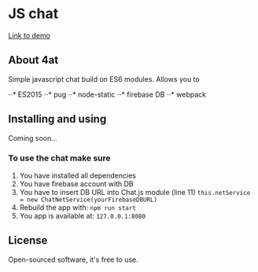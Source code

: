 # JS chat

[Link to demo](https://kovalenkovpu.github.io/components_1601_1930/)

## About 4at

Simple javascript chat build on ES6 modules. Allows you to 

⋅⋅* ES2015
⋅⋅* pug
⋅⋅* node-static
⋅⋅* firebase DB
⋅⋅* webpack


## Installing and using

Coming soon...

### To use the chat make sure
1. You have installed all dependencies
2. You have firebase account with DB
3. You have to insert DB URL into Chat.js module (line 11)
`this.netService = new ChatNetService(yourFirebaseDBURL)`
4. Rebuild the app with:
`npm run start`
5. You app is available at: `127.0.0.1:8080`

## License

Open-sourced software, it's free to use.